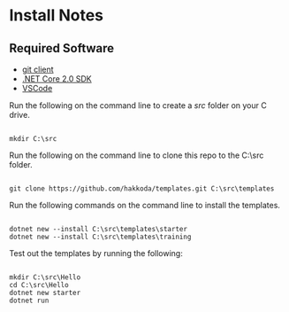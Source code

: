 # Install Notes

## Required Software

- [git client](https://git-scm.com/downloads)
- [.NET Core 2.0 SDK](https://www.microsoft.com/net/download/core)
- [VSCode](https://code.visualstudio.com/download)
 
Run the following on the command line to create a *src* folder on your C drive.  

````

mkdir C:\src

````

Run the following on the command line to clone this repo to the C:\src folder.  

````

git clone https://github.com/hakkoda/templates.git C:\src\templates

````

Run the following commands on the command line to install the templates.  

````

dotnet new --install C:\src\templates\starter
dotnet new --install C:\src\templates\training

````

Test out the templates by running the following:  

````

mkdir C:\src\Hello
cd C:\src\Hello
dotnet new starter
dotnet run

````
